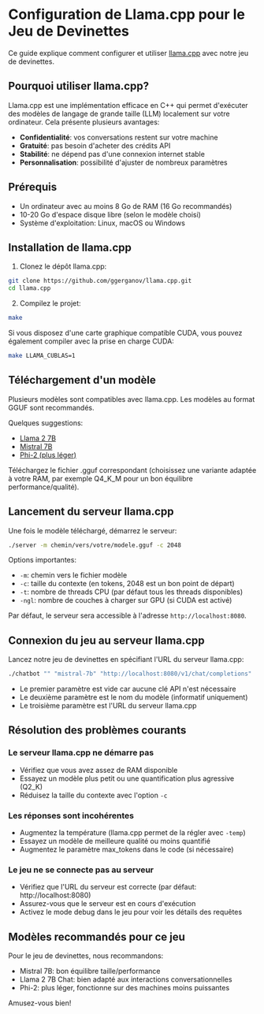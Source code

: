 # Configuration de Llama.cpp pour le Jeu de Devinettes

Ce guide explique comment configurer et utiliser [llama.cpp](https://github.com/ggerganov/llama.cpp) avec notre jeu de devinettes.

## Pourquoi utiliser llama.cpp?

Llama.cpp est une implémentation efficace en C++ qui permet d'exécuter des modèles de langage de grande taille (LLM) localement sur votre ordinateur. Cela présente plusieurs avantages:

- **Confidentialité**: vos conversations restent sur votre machine
- **Gratuité**: pas besoin d'acheter des crédits API
- **Stabilité**: ne dépend pas d'une connexion internet stable
- **Personnalisation**: possibilité d'ajuster de nombreux paramètres

## Prérequis

- Un ordinateur avec au moins 8 Go de RAM (16 Go recommandés)
- 10-20 Go d'espace disque libre (selon le modèle choisi)
- Système d'exploitation: Linux, macOS ou Windows

## Installation de llama.cpp

1. Clonez le dépôt llama.cpp:
```bash
git clone https://github.com/ggerganov/llama.cpp.git
cd llama.cpp
```

2. Compilez le projet:
```bash
make
```

Si vous disposez d'une carte graphique compatible CUDA, vous pouvez également compiler avec la prise en charge CUDA:
```bash
make LLAMA_CUBLAS=1
```

## Téléchargement d'un modèle

Plusieurs modèles sont compatibles avec llama.cpp. Les modèles au format GGUF sont recommandés.

Quelques suggestions:
- [Llama 2 7B](https://huggingface.co/TheBloke/Llama-2-7B-GGUF)
- [Mistral 7B](https://huggingface.co/TheBloke/Mistral-7B-v0.1-GGUF)
- [Phi-2 (plus léger)](https://huggingface.co/TheBloke/phi-2-GGUF)

Téléchargez le fichier .gguf correspondant (choisissez une variante adaptée à votre RAM, par exemple Q4_K_M pour un bon équilibre performance/qualité).

## Lancement du serveur llama.cpp

Une fois le modèle téléchargé, démarrez le serveur:

```bash
./server -m chemin/vers/votre/modele.gguf -c 2048
```

Options importantes:
- `-m`: chemin vers le fichier modèle
- `-c`: taille du contexte (en tokens, 2048 est un bon point de départ)
- `-t`: nombre de threads CPU (par défaut tous les threads disponibles)
- `-ngl`: nombre de couches à charger sur GPU (si CUDA est activé)

Par défaut, le serveur sera accessible à l'adresse `http://localhost:8080`.

## Connexion du jeu au serveur llama.cpp

Lancez notre jeu de devinettes en spécifiant l'URL du serveur llama.cpp:

```bash
./chatbot "" "mistral-7b" "http://localhost:8080/v1/chat/completions"
```

- Le premier paramètre est vide car aucune clé API n'est nécessaire
- Le deuxième paramètre est le nom du modèle (informatif uniquement)
- Le troisième paramètre est l'URL du serveur llama.cpp

## Résolution des problèmes courants

### Le serveur llama.cpp ne démarre pas
- Vérifiez que vous avez assez de RAM disponible
- Essayez un modèle plus petit ou une quantification plus agressive (Q2_K)
- Réduisez la taille du contexte avec l'option `-c`

### Les réponses sont incohérentes
- Augmentez la température (llama.cpp permet de la régler avec `-temp`)
- Essayez un modèle de meilleure qualité ou moins quantifié
- Augmentez le paramètre max_tokens dans le code (si nécessaire)

### Le jeu ne se connecte pas au serveur
- Vérifiez que l'URL du serveur est correcte (par défaut: http://localhost:8080)
- Assurez-vous que le serveur est en cours d'exécution
- Activez le mode debug dans le jeu pour voir les détails des requêtes

## Modèles recommandés pour ce jeu

Pour le jeu de devinettes, nous recommandons:
- Mistral 7B: bon équilibre taille/performance
- Llama 2 7B Chat: bien adapté aux interactions conversationnelles
- Phi-2: plus léger, fonctionne sur des machines moins puissantes

Amusez-vous bien! 